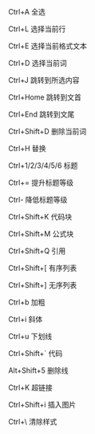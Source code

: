Ctrl+A																全选

Ctrl+L																选择当前行

Ctrl+E																选择当前格式文本

Ctrl+D																选择当前词

Ctrl+J																 跳转到所选内容

Ctrl+Home													   跳转到文首

Ctrl+End															跳转到文尾

Ctrl+Shift+D													 删除当前词

Ctrl+H																 替换

Ctrl+1/2/3/4/5/6											 标题

Ctrl+=																  提升标题等级

Ctrl-																	  降低标题等级

Ctrl+Shift+K													  代码块

Ctrl+Shift+M													 公式块

Ctrl+Shift+Q													  引用

Ctrl+Shift+[														有序列表

Ctrl+Shift+]														无序列表

Ctrl+b																   加粗

Ctrl+i																	 斜体

Ctrl+u																	下划线

Ctrl+Shift+`														代码

Alt+Shift+5														  删除线

Ctrl+K																	超链接

Ctrl+Shift+i														 插入图片

Ctrl+\																	 清除样式

